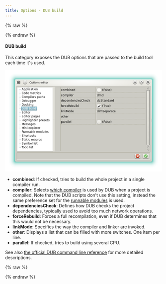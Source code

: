 ```yaml
---
title: Options - DUB build
---
```


{% raw %}
<script src="//cdnjs.cloudflare.com/ajax/libs/anchor-js/4.0.0/anchor.min.js"></script>
{% endraw %}

#### DUB build

This category exposes the DUB options that are passed to the build tool each time it's used.

![](img/options_dub_build.png)

- **combined**: If checked, tries to build the whole project in a single compiler run.
- **compiler**: Selects [which compiler](options_compilers_paths) is used by DUB when a project is compiled. Note that the DUB scripts don't use this setting, instead the same preference set for the [runnable modules](features_runnables#options) is used.
- **dependenciesCheck**: Defines how DUB checks the project dependencies, typically used to avoid too much network operations.
- **forceRebuild**: Forces a full recompilation, even if DUB determines that this would not be necessary.
- **linkMode**: Specifies the way the compiler and linker are invoked.
- **other**: Displays a list that can be filled with more switches. One item per line.
- **parallel**: If checked, tries to build using several CPU.

See also [the official DUB command line reference](http://code.dlang.org/docs/commandline) for more detailed descriptions.

{% raw %}
<script>
anchors.add();
</script>
{% endraw %}
